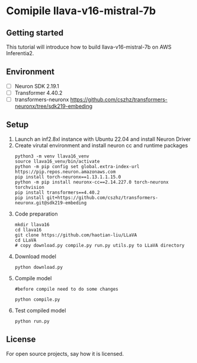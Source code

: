 # Comipile llava-v16-mistral-7b



## Getting started

This tutorial will introduce how to build llava-v16-mistral-7b on AWS Inferentia2.

## Environment 

- [ ] Neuron SDK 2.19.1
- [ ] Transformer 4.40.2
- [ ] transformers-neuronx https://github.com/cszhz/transformers-neuronx/tree/sdk219-embeding

## Setup
1. Launch an inf2.8xl instance with Ubuntu 22.04 and install Neuron Driver
2. Create virutal environment and install neuron cc and runtime packages
   ```
   python3 -m venv llava16_venv
   source llava16_venv/bin/activate
   python -m pip config set global.extra-index-url https://pip.repos.neuron.amazonaws.com
   pip install torch-neuronx==1.13.1.1.15.0
   python -m pip install neuronx-cc==2.14.227.0 torch-neuronx torchvision
   pip install transformers==4.40.2
   pip install git+https://github.com/cszhz/transformers-neuronx.git@sdk219-embeding
   ```
3. Code preparation
   ```
   mkdir llava16
   cd llava16
   git clone https://github.com/haotian-liu/LLaVA
   cd LLaVA
   # copy download.py compile.py run.py utils.py to LLaVA directory
   ``` 
4. Download model
   ```
   python download.py
   ```
5. Compile model
   ```
   #before compile need to do some changes
   
   python compile.py
   ```
6. Test compiled model
   ```
   python run.py
   ``` 

## License
For open source projects, say how it is licensed.


